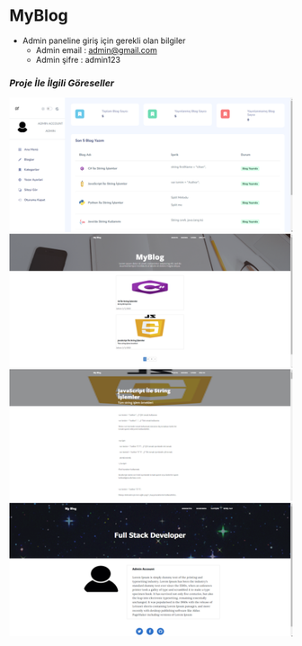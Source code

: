 # MyBlog

- Admin paneline giriş için gerekli olan bilgiler
  * Admin email : admin@gmail.com
  * Admin şifre : admin123
  
  
### *Proje İle İlgili Göreseller*
![](https://github.com/cihanaytun/MyBlog/blob/master/ProjectImages/image1.png)
![](https://github.com/cihanaytun/MyBlog/blob/master/ProjectImages/image2.png)
![](https://github.com/cihanaytun/MyBlog/blob/master/ProjectImages/image3.png)
![](https://github.com/cihanaytun/MyBlog/blob/master/ProjectImages/image4.png)
